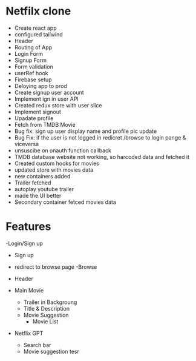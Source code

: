#   Netfilx clone
 - Create react app
 - configured tailwind
 - Header
 - Routing of App
 - Login Form
 - Signup Form
 - Form validation
 - userRef hook 
 - Firebase setup
 - Deloying app to prod
 - Create signup user account 
 - Implement ign in user API
 - Created redux store with user slice
 - Implement signout
 - Upadate profile
 - Fetch from TMDB Movie
 - Bug fix: sign up user display name and profile pic update
 - Bug Fix: if the user is not logged in redicret /browse to login pange & viceversa
 - unsuscibe on onauth function callback
 - TMDB database website not working, so harcoded data and fetched it
 - Created custom hooks for movies
 - updated store with movies data
 - new containers added
 - Trailer fetched
 - autoplay youtube trailer
 - made the UI better
 - Secondary container fetced movies data


# Features
-Login/Sign up
  - Sign up
  - redirect to browse page
-Browse
  - Header
  - Main Movie
    - Trailer in Backgroung
    - Title & Description
    - Movie Suggestion
      - Movie List

- Netflix GPT
  - Search bar
  - Movie suggestion
  tesr
